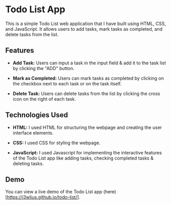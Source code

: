 # Todo List App

This is a simple Todo List web application that I have built using HTML, CSS, and JavaScript. It allows users to add tasks, mark tasks as completed, and delete tasks from the list.

## Features

- **Add Task:** Users can input a task in the input field & add it to the task list by clicking the "ADD" button.

- **Mark as Completed:** Users can mark tasks as completed by clicking on the checkbox next to each task or on the task itself.

- **Delete Task:** Users can delete tasks from the list by clicking the cross icon on the right of each task.

## Technologies Used

- **HTML:** I used HTML for structuring the webpage and creating the user interface elements.

- **CSS:** I used CSS for styling the webpage.

- **JavaScript:** I used Javascript for implementing the interactive features of the Todo List app like adding tasks, checking completed tasks & deleting tasks.

## Demo

You can view a live demo of the Todo List app (here)[https://j3wlius.github.io/todo-list/].
